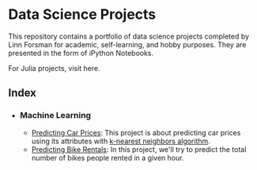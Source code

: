 # Data Science Projects

This repository contains a portfolio of data science projects completed by Linn Forsman for academic, self-learning, and hobby purposes. They are presented in the form of iPython Notebooks.


For Julia projects, visit here.


## Index
- ### Machine Learning
    - [Predicting Car Prices](https://github.com/linnforsman/dq-projects/tree/main/Predicting%20Car%20Prices): This project is about predicting car prices using its attributes with [k-nearest neighbors algorithm](https://en.wikipedia.org/wiki/K-nearest_neighbors_algorithm).
    - [Predicting Bike Rentals](https://github.com/linnforsman/dq-projects/tree/main/Predicting%20Bike%20Rentals): In this project, we'll try to predict the total number of bikes people rented in a given hour.
